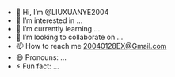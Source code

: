 - 👋 Hi, I’m @LIUXUANYE2004
- 👀 I’m interested in ...
- 🌱 I’m currently learning ...
- 💞️ I’m looking to collaborate on ...
- 📫 How to reach me 20040128EX@Gmail.com
- 😄 Pronouns: ...
- ⚡ Fun fact: ...

<!---
LIUXUANYE2004/LIUXUANYE2004 is a ✨ special ✨ repository because its `README.md` (this file) appears on your GitHub profile.
You can click the Preview link to take a look at your changes.
--->
